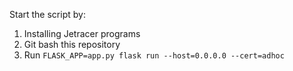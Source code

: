 Start the script by:

1. Installing Jetracer programs
2. Git bash this repository
3. Run `FLASK_APP=app.py flask run --host=0.0.0.0 --cert=adhoc`
